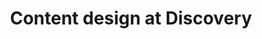 ---
layout: article
title: "Content design at Discovery"
description: "Where to start with content design..."
tags: content-design
order: 1
---